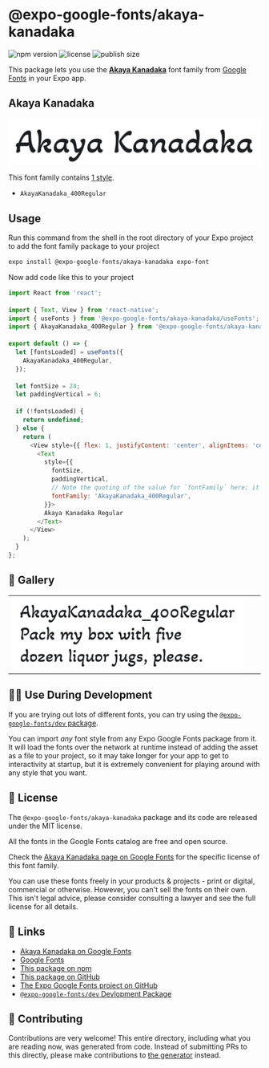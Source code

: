 # @expo-google-fonts/akaya-kanadaka

![npm version](https://flat.badgen.net/npm/v/@expo-google-fonts/akaya-kanadaka)
![license](https://flat.badgen.net/github/license/expo/google-fonts)
![publish size](https://flat.badgen.net/packagephobia/install/@expo-google-fonts/akaya-kanadaka)

This package lets you use the [**Akaya Kanadaka**](https://fonts.google.com/specimen/Akaya+Kanadaka) font family from [Google Fonts](https://fonts.google.com/) in your Expo app.

## Akaya Kanadaka

![Akaya Kanadaka](./font-family.png)

This font family contains [1 style](#-gallery).

- `AkayaKanadaka_400Regular`

## Usage

Run this command from the shell in the root directory of your Expo project to add the font family package to your project
```sh
expo install @expo-google-fonts/akaya-kanadaka expo-font
```

Now add code like this to your project
```js
import React from 'react';

import { Text, View } from 'react-native';
import { useFonts } from '@expo-google-fonts/akaya-kanadaka/useFonts';
import { AkayaKanadaka_400Regular } from '@expo-google-fonts/akaya-kanadaka/400Regular';

export default () => {
  let [fontsLoaded] = useFonts({
    AkayaKanadaka_400Regular,
  });

  let fontSize = 24;
  let paddingVertical = 6;

  if (!fontsLoaded) {
    return undefined;
  } else {
    return (
      <View style={{ flex: 1, justifyContent: 'center', alignItems: 'center' }}>
        <Text
          style={{
            fontSize,
            paddingVertical,
            // Note the quoting of the value for `fontFamily` here; it expects a string!
            fontFamily: 'AkayaKanadaka_400Regular',
          }}>
          Akaya Kanadaka Regular
        </Text>
      </View>
    );
  }
};

```

## 🔡 Gallery


||||
|-|-|-|
|![AkayaKanadaka_400Regular](.//400Regular/AkayaKanadaka_400Regular.ttf.png)||||


## 👩‍💻 Use During Development

If you are trying out lots of different fonts, you can try using the [`@expo-google-fonts/dev` package](https://github.com/expo/google-fonts/tree/master/font-packages/dev#readme).

You can import *any* font style from any Expo Google Fonts package from it. It will load the fonts
over the network at runtime instead of adding the asset as a file to your project, so it may take longer
for your app to get to interactivity at startup, but it is extremely convenient
for playing around with any style that you want.

## 📖 License

The `@expo-google-fonts/akaya-kanadaka` package and its code are released under the MIT license.

All the fonts in the Google Fonts catalog are free and open source.

Check the [Akaya Kanadaka page on Google Fonts](https://fonts.google.com/specimen/Akaya+Kanadaka) for the specific license of this font family.

You can use these fonts freely in your products & projects - print or digital, commercial or otherwise. However, you can't sell the fonts on their own. This isn't legal advice, please consider consulting a lawyer and see the full license for all details.

## 🔗 Links

- [Akaya Kanadaka on Google Fonts](https://fonts.google.com/specimen/Akaya+Kanadaka)
- [Google Fonts](https://fonts.google.com/)
- [This package on npm](https://www.npmjs.com/package/@expo-google-fonts/akaya-kanadaka)
- [This package on GitHub](https://github.com/expo/google-fonts/tree/master/font-packages/akaya-kanadaka)
- [The Expo Google Fonts project on GitHub](https://github.com/expo/google-fonts)
- [`@expo-google-fonts/dev` Devlopment Package](https://github.com/expo/google-fonts/tree/master/font-packages/dev)

## 🤝 Contributing

Contributions are very welcome! This entire directory, including what you are reading now, was generated from code. Instead of submitting PRs to this directly, please make contributions to [the generator](https://github.com/expo/google-fonts/tree/master/packages/generator) instead.
